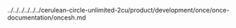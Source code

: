 ../../../../../../cerulean-circle-unlimited-2cu/product/development/once/once-documentation/oncesh.md